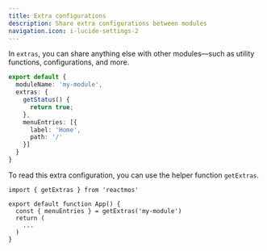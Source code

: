 ```yaml
---
title: Extra configurations
description: Share extra configurations between modules
navigation.icon: i-lucide-settings-2
---
```


In `extras`, you can share anything else with other modules—such as utility functions, configurations, and more.

```ts [module.config.ts]
export default {
  moduleName: 'my-module',
  extras: {
    getStatus() {
      return true;
    },
    menuEntries: [{
      label: 'Home',
      path: '/'
    }]
  }
}
```

To read this extra configuration, you can use the helper function `getExtras`.

```tsx [App.tsx]
import { getExtras } from 'reactmos'

export default function App() {
  const { menuEntries } = getExtras('my-module')
  return (
    ...
  )
}
```